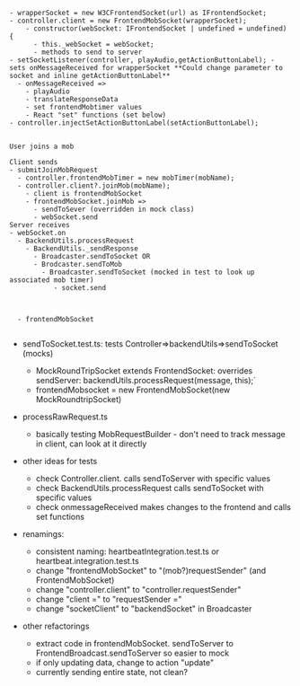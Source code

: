 ```
- wrapperSocket = new W3CFrontendSocket(url) as IFrontendSocket;
- controller.client = new FrontendMobSocket(wrapperSocket);
    - constructor(webSocket: IFrontendSocket | undefined = undefined) {
      - this._webSocket = webSocket;
      - methods to send to server
- setSocketListener(controller, playAudio,getActionButtonLabel); - sets onMessageReceived for wrapperSocket **Could change parameter to socket and inline getActionButtonLabel**
  - onMessageReceived => 
    - playAudio
    - translateResponseData
    - set frontendMobtimer values
    - React "set" functions (set below)
- controller.injectSetActionButtonLabel(setActionButtonLabel);


User joins a mob

Client sends
- submitJoinMobRequest
  - controller.frontendMobTimer = new mobTimer(mobName);
  - controller.client?.joinMob(mobName);
    - client is frontendMobSocket
    - frontendMobSocket.joinMob =>
      - sendToSever (overridden in mock class)
      - webSocket.send
Server receives
- webSocket.on
  - BackendUtils.processRequest
    - BackendUtils._sendResponse
      - Broadcaster.sendToSocket OR
      - Brodcaster.sendToMob
        - Broadcaster.sendToSocket (mocked in test to look up associated mob timer)
           - socket.send



  - frontendMobSocket
    
```

- sendToSocket.test.ts: tests Controller=>backendUtils=>sendToSocket (mocks)
  - MockRoundTripSocket extends FrontendSocket: overrides sendServer: backendUtils.processRequest(message, this);`
  - frontendMobsocket = new FrontendMobSocket(new MockRoundtripSocket)


- processRawRequest.ts
  - basically testing MobRequestBuilder - don't need to track message in client, can look at it directly

- other ideas for tests
  - check Controller.client.<action> calls sendToServer with specific values
  - check BackendUtils.processRequest calls sendToSocket with specific values
  - check onmessageReceived makes changes to the frontend and calls set functions


- renamings:
  - consistent naming: heartbeatIntegration.test.ts or heartbeat.integration.test.ts
  - change "frontendMobSocket" to "(mob?)requestSender" (and FrontendMobSocket)
  - change "controller.client" to "controller.requestSender"
  - change "client =" to "requestSender =" 
  - change "socketClient" to "backendSocket" in Broadcaster
- other refactorings
  - extract code in frontendMobSocket. sendToServer to  FrontendBroadcast.sendToServer so easier to mock
  - if only updating data, change to action "update"
  - currently sending entire state, not clean?
